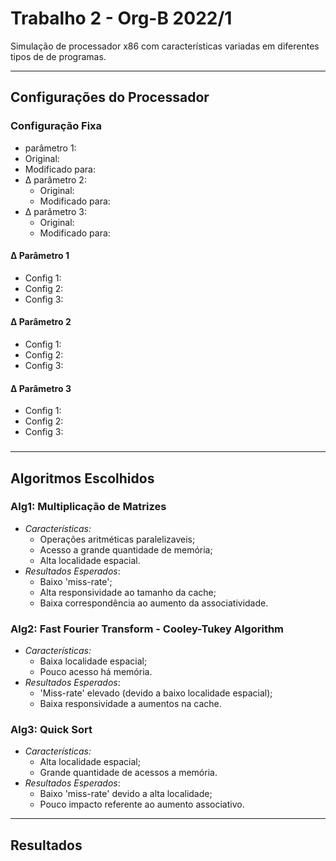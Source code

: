 # Trabalho 2 - Org-B 2022/1
Simulação de processador x86 com características variadas em diferentes tipos de de programas.

---
## Configurações do Processador

### Configuração Fixa
-  parâmetro 1: 
  - Original:
  - Modificado para:
- Δ parâmetro 2: 
  - Original:
  - Modificado para:
- Δ parâmetro 3: 
  - Original:
  - Modificado para:

#### Δ Parâmetro 1
- Config 1:
- Config 2:
- Config 3:

#### Δ Parâmetro 2
- Config 1:
- Config 2:
- Config 3:

#### Δ Parâmetro 3
- Config 1:
- Config 2:
- Config 3:

### 
---
## Algoritmos Escolhidos

### Alg1: Multiplicação de Matrizes
- *Características:*
  - Operações aritméticas paralelizaveis;
  - Acesso a grande quantidade de memória;
  - Alta localidade espacial.
- *Resultados Esperados*:
  - Baixo 'miss-rate';
  - Alta responsividade ao tamanho da cache;
  - Baixa correspondência ao aumento da associatividade. 


### Alg2: Fast Fourier Transform - Cooley-Tukey Algorithm
- *Características:*
  - Baixa localidade espacial;
  - Pouco acesso há memória.
- *Resultados Esperados*:
  - 'Miss-rate' elevado (devido a baixo localidade espacial);
  - Baixa responsividade a aumentos na cache.

<!-- TODO: decidir se vamos usar quick-sort ou outro algoritmo para casos com bastante comparações -->
### Alg3: Quick Sort 
- *Características:*
  - Alta localidade espacial;
  - Grande quantidade de acessos a memória.
- *Resultados Esperados*:
  - Baixo 'miss-rate' devido a alta localidade;
  - Pouco impacto referente ao aumento associativo.


---
## Resultados
